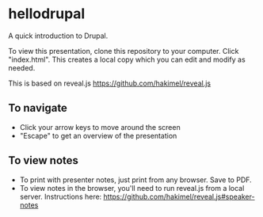 hellodrupal
===========

A quick introduction to Drupal. 

To view this presentation, clone this repository to your computer. Click "index.html". This creates a local copy which you can edit and modify as needed. 

This is based on reveal.js
https://github.com/hakimel/reveal.js

To navigate
-------------
- Click your arrow keys to move around the screen
- "Escape" to get an overview of the presentation

To view notes
----------------
- To print with presenter notes, just print from any browser. Save to PDF. 
- To view notes in the browser, you'll need to run reveal.js from a local server. Instructions here: https://github.com/hakimel/reveal.js#speaker-notes 
